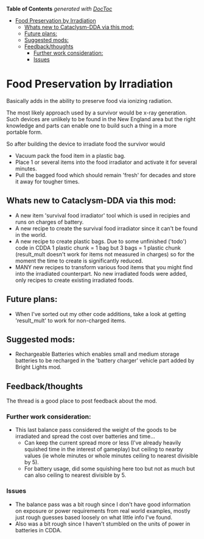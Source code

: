 <!-- START doctoc generated TOC please keep comment here to allow auto update -->
<!-- DON'T EDIT THIS SECTION, INSTEAD RE-RUN doctoc TO UPDATE -->
**Table of Contents**  *generated with [DocToc](https://github.com/thlorenz/doctoc)*

- [Food Preservation by Irradiation](#food-preservation-by-irradiation)
  - [Whats new to Cataclysm-DDA via this mod:](#whats-new-to-cataclysm-dda-via-this-mod)
  - [Future plans:](#future-plans)
  - [Suggested mods:](#suggested-mods)
  - [Feedback/thoughts](#feedbackthoughts)
    - [Further work consideration:](#further-work-consideration)
    - [Issues](#issues)

<!-- END doctoc generated TOC please keep comment here to allow auto update -->

# Food Preservation by Irradiation
Basically adds in the ability to preserve food via ionizing radiation.

The most likely approach used by a survivor would be x-ray generation.  Such devices are unlikely to be found in the New England area but the right knowledge and parts can enable one to build such a thing in a more portable form.

So after building the device to irradiate food the survivor would
 - Vacuum pack the food item in a plastic bag.
 - Place 1 or several items into the food irradiator and activate it for several minutes.
 - Pull the bagged food which should remain 'fresh' for decades and store it away for tougher times.

## Whats new to Cataclysm-DDA via this mod:
 - A new item 'survival food irradiator' tool which is used in recipies and runs on charges of battery.
 - A new recipe to create the survival food irradiator since it can't be found in the world.
 - A new recipe to create plastic bags.  Due to some unfinished ('todo') code in CDDA 1 plastic chunk = 1 bag but 3 bags = 1 plastic chunk (result_mult doesn't work for items not measured in charges) so for the moment the time to create is significantly reduced.
 - MANY new recipes to transform various food items that you might find into the irradiated counterpart.  No new irradiated foods were added, only recipes to create existing irradiated foods.

## Future plans:
 - When I've sorted out my other code additions, take a look at getting 'result_mult' to work for non-charged items.

## Suggested mods:
 - Rechargeable Batteries which enables small and medium storage batteries to be recharged in the 'battery charger' vehicle part added by Bright Lights mod.

## Feedback/thoughts
The thread is a good place to post feedback about the mod.

### Further work consideration:
 - This last balance pass considered the weight of the goods to be irradiated and spread the cost over batteries and time...
   - Can keep the current spread more or less (I've already heavily squished time in the interest of gameplay) but ceiling to nearby values (ie whole minutes or whole minutes ceiling to nearest divisible by 5).
   - For battery usage, did some squishing here too but not as much but can also ceiling to nearest divisible by 5.

### Issues
 - The balance pass was a bit rough since I don't have good information on exposure or power requirements from real world examples, mostly just rough guesses based loosely on what little info I've found.
 - Also was a bit rough since I haven't stumbled on the units of power in batteries in CDDA.
